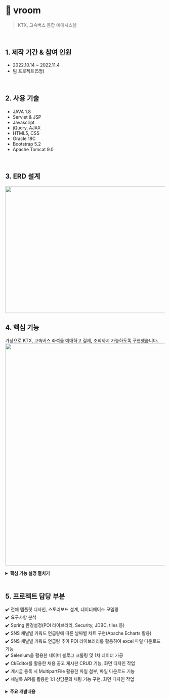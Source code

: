 # :pushpin: vroom
>KTX, 고속버스 통합 예매시스템


</br>

## 1. 제작 기간 & 참여 인원
- 2022.10.14 ~ 2022.11.4
- 팀 프로젝트(5명)

</br>

## 2. 사용 기술
#### 
  - JAVA 1.8
  - Servlet & JSP
  - Javascript
  - jQuery, AJAX  
  - HTML5, CSS
  - Oracle 18C
  - Bootstrap 5.2
  - Apache Tomcat 9.0

</br>

## 3. ERD 설계
<img src="https://user-images.githubusercontent.com/103633968/216342886-8b18cd08-e562-4223-9110-f190e2a9fe00.png" width="800" height="400"/>


## 4. 핵심 기능
가상으로 KTX, 고속버스 좌석을 예매하고 결제, 조회까지 가능하도록 구현했습니다. 
<img src="https://user-images.githubusercontent.com/103633968/216345486-25e6b660-df7a-458e-86d6-d47e60510b88.png" width="800" height="700"/>

<details>
<summary><b>핵심 기능 설명 펼치기</b></summary>
<div markdown="1"> 

### 4.1. Class Diagram
<img src="https://user-images.githubusercontent.com/103633968/216344718-f90ad4d0-f8c5-49a0-beec-3651d20b420f.jpg" width="800" height="700"/>

### 4.2. Use-Cases Diagram
<img src="https://user-images.githubusercontent.com/103633968/216344341-34a2fa81-e26b-408e-ac54-dded4f2225c6.png" width="800" height="700"/>

</div>
</details>

</br>

## 5. 프로젝트 담당 부분
✔️ 전체 템플릿 디자인, 스토리보드 설계, 데이터베이스 모델링<br>
✔️ 요구사항 분석<br>
✔️ Spring 환경설정(POI 라이브러리, Security, JDBC, tiles 등)<br>
✔️ SNS 채널별 키워드 언급량에 따른 날짜별 차트 구현(Apache Echarts 활용)<br>
✔️ SNS 채널별 키워드 언급량 추이 POI 라이브러리를 활용하여 excel 파일 다운로드 기능<br>
✔️ Selenium을 활용한 네이버 블로그 크롤링 및 1차 데이터 가공<br>
✔️ CkEditor를 활용한 채용 공고 게시판 CRUD 기능, 화면 디자인 작업<br>
✔️ 게시글 등록 시 MultipartFile 활용한 파일 첨부, 파일 다운로드 기능 <br>
✔️ 채널톡 API를 활용한 1:1 상담문의 채팅 기능 구현, 화면 디자인 작업<br>

<details>
<summary><b>주요 개발내용</b></summary>
<div markdown="1">
<img src="https://user-images.githubusercontent.com/103633968/215780426-f1ff6a39-e6fc-46b7-a58a-254d9149afbb.png" width="800" height="500"/>
<img src="https://user-images.githubusercontent.com/103633968/215780555-6362d2c7-7d5f-4c98-afeb-a3b9c12a2045.png" width="800" height="500"/>
<img src="https://user-images.githubusercontent.com/103633968/215780639-65e78622-cc47-4514-b384-255d814868e0.png" width="800" height="500"/>
<img src="https://user-images.githubusercontent.com/103633968/215780995-3c72f209-1643-4876-9953-0878a623fcec.png" width="800" height="500"/>
<img src="https://user-images.githubusercontent.com/103633968/215781131-f107c37a-5cad-4623-b593-558a2c9ab030.png" width="800" height="500"/>
<img src="https://user-images.githubusercontent.com/103633968/215781214-3b588009-f822-4ac4-a19d-2d68a06e7ce0.png" width="800" height="500"/>
<img src="https://user-images.githubusercontent.com/103633968/215781296-4e0c8ad0-c845-4f2d-af7a-12568ffb2ed9.png" width="800" height="500"/>
<img src="https://user-images.githubusercontent.com/103633968/216260275-d85665b7-fafb-4391-87a6-32f28c917e6b.png" width="800" height="500"/>


</div>
</details>


